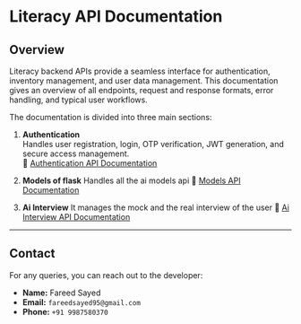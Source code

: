 # Literacy API Documentation

## Overview

Literacy backend APIs provide a seamless interface for authentication, inventory management, and user data management. This documentation gives an overview of all endpoints, request and response formats, error handling, and typical user workflows.

The documentation is divided into three main sections:

1. **Authentication**  
   Handles user registration, login, OTP verification, JWT generation, and secure access management.  
   🔗 [Authentication API Documentation](server/api/README.md)

2. **Models of flask**
  Handles all the ai models api
  🔗 [Models API Documentation](models/README.md)


3. **Ai Interview**
  It manages the mock and the real interview of the user 
  🔗 [Ai Interview API Documentation](Chat_bots/ai_interview/README.md)


---

## Contact

For any queries, you can reach out to the developer:  

- **Name:** Fareed Sayed  
- **Email:** `fareedsayed95@gmail.com`  
- **Phone:** `+91 9987580370`

